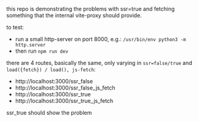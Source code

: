 this repo is demonstrating the problems with ssr=true and fetching something that the internal vite-proxy should provide.


to test:

- run a small http-server on port 8000, e.g.: `/usr/bin/env python3 -m http.server`
- then run `npm run dev`


there are 4 routes, basically the same, only varying in `ssr=false/true` and `load({fetch}) / load(), js-fetch`:

- http://localhost:3000/ssr_false
- http://localhost:3000/ssr_false_js_fetch
- http://localhost:3000/ssr_true
- http://localhost:3000/ssr_true_js_fetch


ssr_true should show the problem
